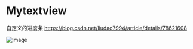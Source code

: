# Mytextview
自定义的进度条
https://blog.csdn.net/liudao7994/article/details/78621608

![image](http://wx3.sinaimg.cn/large/958c5b69ly1fwns4dbebqg20920ijjsr.gif)
